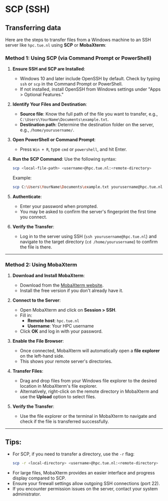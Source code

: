 # SCP (SSH)

## Transferring data

Here are the steps to transfer files from a Windows machine to an SSH server like `hpc.tue.nl` using **SCP** or **MobaXterm**:

### **Method 1: Using SCP (via Command Prompt or PowerShell)**

1. **Ensure SSH and SCP are Installed**:
    - Windows 10 and later include OpenSSH by default. Check by typing `ssh` or `scp` in the Command Prompt or PowerShell.
    - If not installed, install OpenSSH from Windows settings under "Apps > Optional Features."

2. **Identify Your Files and Destination**:
    - **Source file**: Know the full path of the file you want to transfer, e.g., `C:\Users\YourName\Documents\example.txt`.
    - **Destination path**: Determine the destination folder on the server, e.g., `/home/yourusername/`.

3. **Open PowerShell or Command Prompt**:
    - Press `Win + R`, type `cmd` or `powershell`, and hit Enter.

4. **Run the SCP Command**:
   Use the following syntax:
   ```bash
   scp <local-file-path> <username>@hpc.tue.nl:<remote-directory>
   ```
   Example:
   ```bash
   scp C:\Users\YourName\Documents\example.txt yourusername@hpc.tue.nl:/home/yourusername/
   ```

5. **Authenticate**:
    - Enter your password when prompted.
    - You may be asked to confirm the server's fingerprint the first time you connect.

6. **Verify the Transfer**:
    - Log in to the server using SSH (`ssh yourusername@hpc.tue.nl`) and navigate to the target directory (`cd /home/yourusername`) to confirm the file is there.

---

### **Method 2: Using MobaXterm**

1. **Download and Install MobaXterm**:
    - Download from the [MobaXterm website](https://mobaxterm.mobatek.net/).
    - Install the free version if you don't already have it.

2. **Connect to the Server**:
    - Open MobaXterm and click on **Session > SSH**.
    - Fill in:
        - **Remote host**: `hpc.tue.nl`
        - **Username**: Your HPC username
    - Click **OK** and log in with your password.

3. **Enable the File Browser**:
    - Once connected, MobaXterm will automatically open a **file explorer** on the left-hand side.
    - This shows your remote server's directories.

4. **Transfer Files**:
    - Drag and drop files from your Windows file explorer to the desired location in MobaXterm's file explorer.
    - Alternatively, right-click on the remote directory in MobaXterm and use the **Upload** option to select files.

5. **Verify the Transfer**:
    - Use the file explorer or the terminal in MobaXterm to navigate and check if the file is transferred successfully.

---

## **Tips**:
- For SCP, if you need to transfer a directory, use the `-r` flag:
  ```bash
  scp -r <local-directory> <username>@hpc.tue.nl:<remote-directory>
  ```
- For large files, MobaXterm provides an easier interface and progress display compared to SCP.
- Ensure your firewall settings allow outgoing SSH connections (port 22).
- If you encounter permission issues on the server, contact your system administrator.
